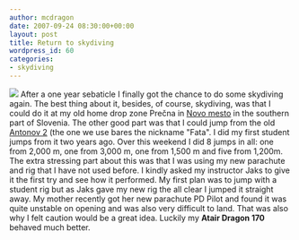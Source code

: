 ```yaml
---
author: mcdragon
date: 2007-09-24 08:30:00+00:00
layout: post
title: Return to skydiving
wordpress_id: 60
categories:
- skydiving
---
```


![](https://img.mcdowell.si/2008/08/precna_sep_2007-1.jpg)
After a one year sebaticle I finally got the chance to do some skydiving again. The best thing about it, besides, of course, skydiving, was that I could do it at my old home drop zone Prečna in [Novo mesto](https://www.novomesto.si/) in the southern part of Slovenia. The other good part was that I could jump from the old [Antonov 2](https://en.wikipedia.org/wiki/Antonov_An-2) (the one we use bares the nickname "Fata". I did my first student jumps from it two years ago.
Over this weekend I did 8 jumps in all: one from 2,000 m, one from 3,000 m, one from 1,500 m and five from 1,200m.
The extra stressing part about this was that I was using my new parachute and rig that I have not used before. I kindly asked my instructor Jaks to give it the first try and see how it performed. My first plan was to jump with a student rig but as Jaks gave my new rig the all clear I jumped it straight away. My mother recently got her new parachute PD Pilot and found it was quite unstable on opening and was also very difficult to land. That was also why I felt caution would be a great idea. Luckily my **Atair Dragon 170** behaved much better.
